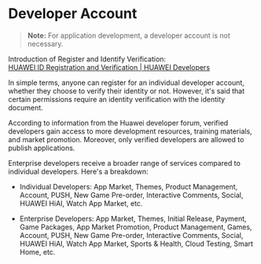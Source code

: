 # Developer Account
>**Note:**
For application development, a developer account is not necessary. 

Introduction of Register and Identify Verification:  
[HUAWEI ID Registration and Verification | HUAWEI Developers](https://developer.huawei.com/consumer/en/doc/start/registration-and-verification-0000001053628148)

In simple terms, anyone can register for an individual developer account, whether they choose to verify their identity or not.  However, it's said that certain permissions require an identity verification with the identity document. 

According to information from the Huawei developer forum, verified developers gain access to more development resources, training materials, and market promotion. Moreover, only verified developers are allowed to publish applications.

Enterprise developers receive a broader range of services compared to individual developers. Here's a breakdown:

* Individual Developers: App Market, Themes, Product Management, Account, PUSH, New Game Pre-order, Interactive Comments, Social, HUAWEI HiAI, Watch App Market, etc.  

* Enterprise Developers: App Market, Themes, Initial Release, Payment, Game Packages, App Market Promotion, Product Management, Games, Account, PUSH, New Game Pre-order, Interactive Comments, Social, HUAWEI HiAI, Watch App Market, Sports & Health, Cloud Testing, Smart Home, etc.
<div style="margin-top: 50px;"></div> 